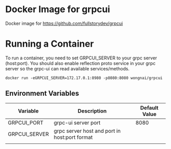 # Docker Image for grpcui
Docker image for https://github.com/fullstorydev/grpcui

# Running a Container
To run a container, you need to set GRPCUI_SERVER to your grpc server (host:port).
You should also enable reflection proto service in your grpc server so the grpc-ui can read available services/methods.

    docker run -eGRPCUI_SERVER=172.17.0.1:8980 -p8080:8080 wongnai/grpcui


## Environment Variables
| Variable      | Description                                   | Default Value |
|---------------|-----------------------------------------------|---------------|
| GRPCUI_PORT   | grpc-ui server port                           | 8080          |
| GRPCUI_SERVER | grpc server host and port in host:port format |               |
|               |                                               |               |
